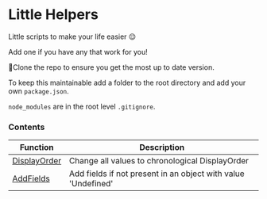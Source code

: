 # Little Helpers 

Little scripts to make your life easier 😌

Add one if you have any that work for you!

📝Clone the repo to ensure you get the most up to date version.

To keep this maintainable add a folder to the root directory and add your own `package.json`. 

`node_modules` are in the root level `.gitignore`.

### Contents

| Function                                                                                      | Description                                                   |
|-----------------------------------------------------------------------------------------------|---------------------------------------------------------------|
| [DisplayOrder](https://github.com/josephclander/little-helpers/tree/main/DisplayOrder)        | Change all values to chronological DisplayOrder               |
| [AddFields](https://github.com/josephclander/little-helpers/tree/main/AddFields)              | Add fields if not present in an object with value 'Undefined' |



